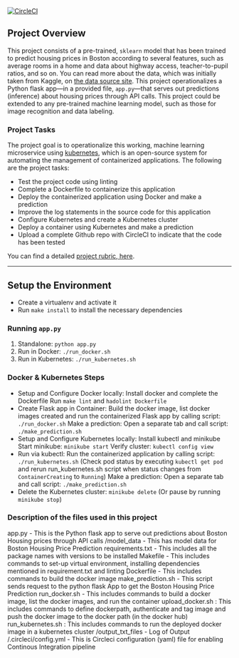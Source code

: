 [![CircleCI](https://circleci.com/gh/irschad/project-ml-microservice-kubernetes.svg?style=svg)](https://app.circleci.com/pipelines/github/irschad)

## Project Overview

This project consists of a pre-trained, `sklearn` model that has been trained to predict housing prices in Boston according to several features, such as average rooms in a home and data about highway access, teacher-to-pupil ratios, and so on. You can read more about the data, which was initially taken from Kaggle, on [the data source site](https://www.kaggle.com/c/boston-housing). This project operationalizes a Python flask app—in a provided file, `app.py`—that serves out predictions (inference) about housing prices through API calls. This project could be extended to any pre-trained machine learning model, such as those for image recognition and data labeling.

### Project Tasks

The project goal is to operationalize this working, machine learning microservice using [kubernetes](https://kubernetes.io/), which is an open-source system for automating the management of containerized applications. The following are the project tasks:
* Test the project code using linting
* Complete a Dockerfile to containerize this application
* Deploy the containerized application using Docker and make a prediction
* Improve the log statements in the source code for this application
* Configure Kubernetes and create a Kubernetes cluster
* Deploy a container using Kubernetes and make a prediction
* Upload a complete Github repo with CircleCI to indicate that the code has been tested

You can find a detailed [project rubric, here](https://review.udacity.com/#!/rubrics/2576/view).

---

## Setup the Environment

* Create a virtualenv and activate it
* Run `make install` to install the necessary dependencies

### Running `app.py`

1. Standalone:  `python app.py`
2. Run in Docker:  `./run_docker.sh`
3. Run in Kubernetes:  `./run_kubernetes.sh`

### Docker & Kubernetes Steps

* Setup and Configure Docker locally:
  Install docker and complete the Dockerfile
  Run `make lint` and `hadolint Dockerfile`
* Create Flask app in Container: 
  Build the docker image, list docker images created and run the containerized Flask app by calling script: `./run_docker.sh`
  Make a prediction: Open a separate tab and call script: `./make_prediction.sh`
* Setup and Configure Kubernetes locally:
  Install kubectl and minikube
  Start minikube: `minikube start`
  Verify cluster:  `kubectl config view`
* Run via kubectl:
  Run the containerized application by calling script: `./run_kubernetes.sh`
  (Check pod status by executing `kubectl get pod` and rerun run_kubernetes.sh script when status changes from `ContainerCreating` to `Running`)
  Make a prediction: Open a separate tab and call script: `./make_prediction.sh`
* Delete the Kubernetes cluster: `minikube delete`  (Or pause by running `minikube stop`) 


### Description of the files used in this project
app.py - This is the Python flask app to serve out predictions about Boston Housing prices through API calls
/model_data - This has model data for Boston Housing Price Prediction
requirements.txt - This includes all the package names with versions to be installed
Makefile - This includes commands to set-up virtual environment, installing dependencies mentioned in requirement.txt and linting
Dockerfile - This includes commands to build the docker image
make_prediction.sh - This script sends request to the python flask App to get the Boston Housing Price Prediction
run_docker.sh - This includes commands to build a docker image, list the docker images, and run the container
upload_docker.sh : This includes commands to define dockerpath, authenticate and tag image and push the docker image to the docker path (in the docker hub)
run_kubernetes.sh : This includes commands to run the deployed docker image in a kubernetes cluster
/output_txt_files - Log of Output
/.circleci/config.yml - This is Circleci configuration (yaml) file for enabling Continous Integration pipeline
